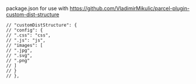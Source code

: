 package.json
for use with https://github.com/VladimirMikulic/parcel-plugin-custom-dist-structure

```
// "customDistStructure": {
// "config": {
// ".css": "css",
// ".js": "js",
// "images": [
// ".jpg",
// ".svg",
// ".png"
// ]
// }
// },
```
